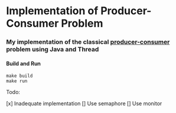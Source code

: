 # Implementation of Producer-Consumer Problem

### My implementation of the classical [producer-consumer](https://en.wikipedia.org/wiki/Producer%E2%80%93consumer_problem) problem using Java and Thread

#### Build and Run

``` {.bash}
make build
make run
```

Todo:

[x] Inadequate implementation
[] Use semaphore
[] Use monitor
